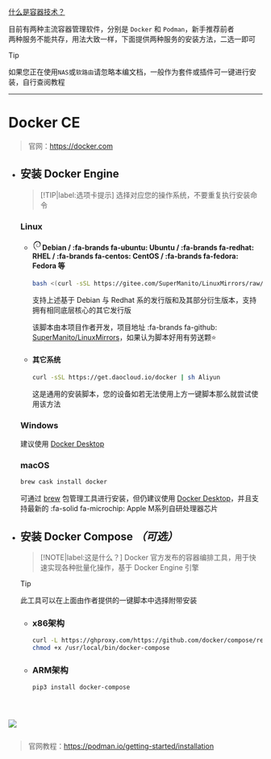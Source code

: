 [什么是容器技术？](https://baike.baidu.com/item/%E5%AE%B9%E5%99%A8%E6%8A%80%E6%9C%AF/18740236?fr=aladdin)

目前有两种主流容器管理软件，分别是 `Docker` 和 `Podman`，新手推荐前者  
两种服务不能共存，用法大致一样，下面提供两种服务的安装方法，二选一即可

> [!TIP]
> 如果您正在使用`NAS`或`软路由`请忽略本编文档，一般作为套件或插件可一键进行安装，自行查阅教程

***

<!-- tabs:start -->

# **<span class="tab-badge"><i class="fa-brands fa-docker"></i> **Docker CE**</span>**

> 官网：https://docker.com

- ## 安装 Docker Engine <!-- {docsify-ignore} -->

  > [!TIP|label:选项卡提示]
  > 选择对应您的操作系统，不要重复执行安装命令

  <!-- tabs:start -->

  ### **<span class="tab-badge"><i class="fa-brands fa-linux"></i> **Linux**</span>**

  - #### <svg t="1669366502120" class="icon" style="margin-right:.1em;transition:.3s" fill="var(--textColor)" viewBox="0 0 1024 1024" version="1.1" xmlns="http://www.w3.org/2000/svg" p-id="2802" width="18" height="18"><path d="M592.213333 541.013333c-17.066667 0 3.413333 8.533333 25.6 11.946667 5.973333-4.266667 11.52-9.386667 16.64-14.08a128 128 0 0 1-42.24 2.133333m91.306667-22.613333c9.813333-14.08 17.066667-29.44 20.053333-45.226667-2.56 11.52-8.533333 21.333333-14.08 31.146667-32 20.053333-2.986667-11.52 0-23.893333-34.133333 43.093333-4.693333 25.6-5.973333 37.973333m33.28-87.466667c2.133333-30.72-5.973333-21.333333-8.533333-9.386666 2.986667 1.706667 5.546667 21.333333 8.533333 9.386666M528.213333 13.226667c8.533333 1.706667 19.2 2.986667 17.92 5.12 9.813333-2.133333 11.946667-4.266667-18.346666-5.12m18.346666 5.12l-6.4 1.28 5.973334-0.426667V18.346667m282.88 424.106666c0.853333 27.306667-8.533333 40.533333-16.213334 64l-14.933333 7.68c-11.946667 23.04 1.28 14.933333-7.253333 33.28-18.773333 16.64-57.173333 52.053333-69.12 55.466667-8.533333 0 5.973333-10.666667 8.106666-14.506667-25.173333 17.066667-20.48 25.6-58.453333 36.266667l-1.28-2.56c-94.72 44.373333-226.133333-43.52-224-163.84-1.28 7.253333-2.986667 5.546667-5.12 8.533333a151.466667 151.466667 0 0 1 85.333333-149.333333 143.36 143.36 0 0 1 159.146667 20.48 142.506667 142.506667 0 0 0-116.053333-55.466667c-50.346667 0.426667-97.28 32.426667-113.066667 66.986667-25.6 16.213333-28.586667 62.72-39.68 70.826667-15.36 110.933333 28.16 158.72 101.546667 215.04 11.52 8.106667 3.413333 8.96 5.12 14.933333a200.533333 200.533333 0 0 1-65.28-49.493333c9.813333 14.08 20.053333 28.16 34.133333 38.826666-23.466667-7.68-54.186667-55.466667-63.146667-57.6 39.68 70.826667 161.28 124.586667 224.426667 98.133334a264.533333 264.533333 0 0 1-99.413333-11.946667c-14.08-6.826667-32.853333-21.76-29.866667-24.32a247.466667 247.466667 0 0 0 251.733333-35.84c18.773333-14.933333 39.68-40.106667 45.653334-40.533333-8.533333 13.653333 1.706667 6.826667-5.12 18.773333 18.773333-30.72-8.533333-12.8 19.626666-52.906667l10.24 14.08c-3.84-25.6 31.573333-56.32 28.16-96.426666 8.106667-12.8 8.533333 12.8 0 41.386666 12.373333-31.573333 3.413333-36.266667 6.4-62.293333 3.413333 8.533333 7.68 17.92 9.813334 26.88-7.68-29.866667 8.533333-51.2 11.946666-68.266667-3.84-2.133333-11.946667 12.8-13.653333-22.613333 0-15.786667 4.266667-8.533333 5.973333-11.946667-3.413333-2.133333-11.093333-13.653333-16.213333-36.693333 3.413333-5.546667 9.386667 14.08 14.506667 14.506667-3.413333-17.92-8.533333-32-8.533334-46.08-14.506667-29.013333-5.12 4.266667-17.066666-12.8-14.506667-46.506667 12.8-10.666667 14.506666-31.573334 23.04 32.853333 35.84 83.626667 41.813334 104.96-4.266667-25.6-11.946667-51.2-20.906667-75.093333 6.826667 2.986667-11.093333-52.906667 8.96-15.786667A333.653333 333.653333 0 0 0 755.2 68.266667c7.68 7.253333 17.92 16.64 14.08 17.92-32-19.2-26.453333-20.48-31.146667-28.586667-26.026667-10.666667-27.733333 0.853333-45.226666 0C643.413333 31.146667 634.026667 34.133333 588.8 17.066667l2.133333 9.813333c-32.853333-10.666667-38.4 4.266667-73.813333 0-2.133333-1.706667 11.52-5.973333 22.613333-7.68-31.573333 4.266667-29.866667-5.973333-61.013333 1.28 7.253333-5.546667 15.36-8.96 23.466667-13.653333-25.6 1.706667-61.44 14.933333-50.346667 2.986666C409.6 29.013333 334.933333 55.466667 293.12 94.72L291.84 85.333333c-19.2 23.04-83.626667 68.693333-88.746667 98.56l-5.546666 1.28c-9.813333 17.066667-16.213333 36.266667-24.32 53.76-12.8 22.186667-19.2 8.533333-17.066667 11.946667-25.6 52.053333-38.4 96-49.493333 132.266667 7.68 11.52 0 70.4 2.986666 117.76-12.8 232.96 163.84 459.52 356.693334 512 28.586667 9.813333 70.4 9.813333 106.24 10.666666-42.24-11.946667-47.786667-6.4-88.746667-20.906666-29.866667-13.653333-36.266667-29.866667-57.173333-48.213334l8.533333 14.933334c-41.386667-14.506667-24.32-17.92-58.026667-28.586667l8.96-11.52c-13.226667-1.28-35.413333-22.613333-41.386666-34.56l-14.506667 0.426667c-17.493333-21.333333-26.88-37.12-26.026667-49.493334l-4.693333 8.533334c-5.546667-8.96-64.853333-81.066667-34.133333-64.426667-5.546667-5.12-13.226667-8.533333-21.333334-23.466667l5.973334-7.253333c-14.933333-18.773333-27.306667-43.52-26.453334-51.2 8.533333 10.24 13.653333 12.8 19.2 14.08-37.546667-92.586667-39.68-5.12-68.266666-93.866667l6.4-0.853333c-4.266667-6.826667-7.68-14.506667-11.093334-21.76l2.56-25.6c-26.88-31.573333-7.68-132.266667-3.84-187.733333 2.986667-23.04 22.613333-46.933333 37.546667-84.48l-8.96-1.706667c17.066667-30.293333 99.84-122.453333 138.24-117.76 18.346667-23.466667-3.84 0-7.68-5.973333 40.96-42.24 53.76-29.866667 81.066667-37.546667 29.866667-17.066667-25.6 6.826667-11.52-6.4 51.2-12.8 36.266667-29.866667 103.253333-36.266667 6.826667 4.266667-16.64 5.973333-22.186667 11.093334 42.666667-20.906667 134.4-15.786667 194.56 11.52 69.546667 32.853333 147.626667 128.426667 150.613334 218.88l3.413333 0.853333c-1.706667 36.266667 5.546667 77.653333-7.253333 115.626667l8.533333-17.92m-421.12 122.453333l-2.133333 11.946667c11.093333 14.933333 20.053333 31.146667 34.133333 43.093333-10.24-20.053333-17.92-28.16-32-55.466667m26.453333-0.853333c-5.973333-6.4-9.386667-14.506667-13.226666-22.186667 3.413333 13.653333 11.093333 25.6 18.346666 37.546667l-5.12-15.36m466.773334-101.546667l-2.986667 6.4c-4.266667 32.426667-14.506667 64.426667-29.44 94.293334 17.066667-31.146667 27.733333-65.706667 32-100.693334M531.2 5.12c11.52-4.266667 28.16-2.133333 40.533333-5.12-15.786667 1.28-31.573333 2.133333-46.933333 4.266667l6.4 0.853333M128.426667 219.306667c2.986667 24.32-18.346667 34.133333 4.693333 17.92 12.8-28.16-4.693333-7.68-4.266667-17.92M101.546667 332.8c5.12-16.64 6.4-26.453333 8.533333-35.84-14.933333 18.773333-7.253333 22.613333-8.533333 35.413333" p-id="2803"></path></svg>Debian / :fa-brands fa-ubuntu: Ubuntu / :fa-brands fa-redhat: RHEL / :fa-brands fa-centos: CentOS / :fa-brands fa-fedora: Fedora 等 <!-- {docsify-ignore} -->

    ```bash
    bash <(curl -sSL https://gitee.com/SuperManito/LinuxMirrors/raw/main/DockerInstallation.sh)
    ```
    支持上述基于 Debian 与 Redhat 系的发行版和及其部分衍生版本，支持拥有相同底层核心的其它发行版

    该脚本由本项目作者开发，项目地址 :fa-brands fa-github: [SuperManito/LinuxMirrors](https://github.com/SuperManito/LinuxMirrors)，如果认为脚本好用有劳送颗⭐
  
  - #### 其它系统 <!-- {docsify-ignore} -->

    ```bash
    curl -sSL https://get.daocloud.io/docker | sh Aliyun
    ```
    这是通用的安装脚本，您的设备如若无法使用上方一键脚本那么就尝试使用该方法

  ### **<span class="tab-badge"><i class="fa-brands fa-windows"></i> **Windows**</span>**

  建议使用 [Docker Desktop](https://docs.docker.com/desktop/windows/install/)

  ### **<span class="tab-badge"><i class="fa-brands fa-apple"></i> **macOS**</span>**

  ```bash
  brew cask install docker
  ```
  可通过 [brew](https://github.com/Homebrew/brew) 包管理工具进行安装，但仍建议使用 [Docker Desktop](https://docs.docker.com/desktop/mac/install)，并且支持最新的 :fa-solid fa-microchip: Apple M系列自研处理器芯片

  <!-- tabs:end -->

- ## 安装 Docker Compose _（可选）_ <!-- {docsify-ignore} -->

  > [!NOTE|label:这是什么？]
  > Docker 官方发布的容器编排工具，用于快速实现各种批量化操作，基于 Docker Engine 引擎

  > [!TIP]
  > 此工具可以在上面由作者提供的一键脚本中选择附带安装

  - ### x86架构 <!-- {docsify-ignore} -->

    ```bash
    curl -L https://ghproxy.com/https://github.com/docker/compose/releases/download/1.29.2/docker-compose-Linux-x86_64 -o /usr/local/bin/docker-compose
    chmod +x /usr/local/bin/docker-compose
    ```

  - ### ARM架构 <!-- {docsify-ignore} -->

    ```bash
    pip3 install docker-compose
    ```

# **<span class="tab-badge"><a><img style="max-width: 7em" src="src/img/svg/podman.svg"></a>ㅤ**
> 官网教程：https://podman.io/getting-started/installation


<!-- tabs:end -->